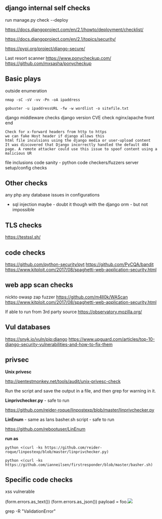 
django internal self checks
--------------------------------
run manage.py check --deploy

https://docs.djangoproject.com/en/2.1/howto/deployment/checklist/

https://docs.djangoproject.com/en/2.1/topics/security/

https://pypi.org/project/django-secure/


Last resort scanner
https://www.ponycheckup.com/
https://github.com/mxsasha/ponycheckup

Basic plays
-------------
outside enumeration

	nmap -sC -sV -vv -Pn -oA ipaddress

	gobuster -u ipaddressURL -fw -w wordlist -o sitefile.txt

django middleware checks
django version CVE check
nginx/apache front end

	Check for x-forward headers from http to https
	we can fake Host header if django allows this
	html file inculsions using the django media or user-upload content
	It was discovered that Django incorrectly handled the default 404 page. A remote attacker could use this issue to spoof content using a malicious UR

file inclusions
code sanity - python code checkers/fuzzers
server setup/config checks

Other checks
----------------
any php
any database issues in configurations
* sql injection maybe - doubt it though with the django orm - but not impossible

TLS checks
-----------
https://testssl.sh/

code checks
---------------
https://github.com/python-security/pyt
https://github.com/PyCQA/bandit
https://www.kitploit.com/2017/08/spaghetti-web-application-security.html


web app scan checks
--------------------
nickto
owasp zap
fuzzer
https://github.com/m4ll0k/WAScan
https://www.kitploit.com/2017/08/spaghetti-web-application-security.html

If able to run from 3rd party source
https://observatory.mozilla.org/


Vul databases
---------------
https://snyk.io/vuln/pip:django
https://www.upguard.com/articles/top-10-django-security-vulnerabilities-and-how-to-fix-them



privsec
--------
**Unix privesc**

http://pentestmonkey.net/tools/audit/unix-privesc-check

Run the script and save the output in a file, and then grep for warning in it.

**Linprivchecker.py** - safe to run

https://github.com/reider-roque/linpostexp/blob/master/linprivchecker.py

**LinEnum** - same as Ians basher.sh script - safe to run

https://github.com/rebootuser/LinEnum

**run as**

	python <(curl -ks https://github.com/reider-roque/linpostexp/blob/master/linprivchecker.py)

	python <(curl -ks https://github.com/ianneilsen/firstresponder/blob/master/basher.sh)


Specific code checks
----------------------

xss vulnerable

(form.errors.as_text())
(form.errors.as_json())
payload = foo.<img src=x onerror=alert(1)>

grep -R "ValidationError"
